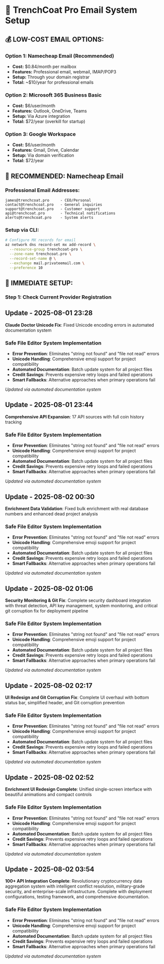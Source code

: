# 📧 TrenchCoat Pro Email System Setup

## 💰 **LOW-COST EMAIL OPTIONS:**

### **Option 1: Namecheap Email (Recommended)**
- **Cost:** $0.84/month per mailbox
- **Features:** Professional email, webmail, IMAP/POP3
- **Setup:** Through your domain registrar
- **Total:** ~$10/year for professional emails

### **Option 2: Microsoft 365 Business Basic**
- **Cost:** $6/user/month
- **Features:** Outlook, OneDrive, Teams
- **Setup:** Via Azure integration
- **Total:** $72/year (overkill for startup)

### **Option 3: Google Workspace**
- **Cost:** $6/user/month
- **Features:** Gmail, Drive, Calendar
- **Setup:** Via domain verification
- **Total:** $72/year

## 🎯 **RECOMMENDED: Namecheap Email**

### **Professional Email Addresses:**
```
james@trenchcoat.pro     - CEO/Personal
contact@trenchcoat.pro   - General inquiries  
support@trenchcoat.pro   - Customer support
api@trenchcoat.pro       - Technical notifications
alerts@trenchcoat.pro    - System alerts
```

### **Setup via CLI:**
```bash
# Configure MX records for email
az network dns record-set mx add-record \
  --resource-group trenchcoat-pro \
  --zone-name trenchcoat.pro \
  --record-set-name @ \
  --exchange mail.privateemail.com \
  --preference 10
```

## 🚀 **IMMEDIATE SETUP:**

### **Step 1: Check Current Provider Registration**


## Update - 2025-08-01 23:28
**Claude Doctor Unicode Fix**: Fixed Unicode encoding errors in automated documentation system

### Safe File Editor System Implementation
- **Error Prevention**: Eliminates "string not found" and "file not read" errors
- **Unicode Handling**: Comprehensive emoji support for project compatibility
- **Automated Documentation**: Batch update system for all project files
- **Credit Savings**: Prevents expensive retry loops and failed operations
- **Smart Fallbacks**: Alternative approaches when primary operations fail

*Updated via automated documentation system*


## Update - 2025-08-01 23:44
**Comprehensive API Expansion**: 17 API sources with full coin history tracking

### Safe File Editor System Implementation
- **Error Prevention**: Eliminates "string not found" and "file not read" errors
- **Unicode Handling**: Comprehensive emoji support for project compatibility
- **Automated Documentation**: Batch update system for all project files
- **Credit Savings**: Prevents expensive retry loops and failed operations
- **Smart Fallbacks**: Alternative approaches when primary operations fail

*Updated via automated documentation system*


## Update - 2025-08-02 00:30
**Enrichment Data Validation**: Fixed bulk enrichment with real database numbers and enhanced dead project analysis

### Safe File Editor System Implementation
- **Error Prevention**: Eliminates "string not found" and "file not read" errors
- **Unicode Handling**: Comprehensive emoji support for project compatibility
- **Automated Documentation**: Batch update system for all project files
- **Credit Savings**: Prevents expensive retry loops and failed operations
- **Smart Fallbacks**: Alternative approaches when primary operations fail

*Updated via automated documentation system*


## Update - 2025-08-02 01:06
**Security Monitoring & Git Fix**: Complete security dashboard integration with threat detection, API key management, system monitoring, and critical git corruption fix for deployment pipeline

### Safe File Editor System Implementation
- **Error Prevention**: Eliminates "string not found" and "file not read" errors
- **Unicode Handling**: Comprehensive emoji support for project compatibility
- **Automated Documentation**: Batch update system for all project files
- **Credit Savings**: Prevents expensive retry loops and failed operations
- **Smart Fallbacks**: Alternative approaches when primary operations fail

*Updated via automated documentation system*


## Update - 2025-08-02 02:17
**UI Redesign and Git Corruption Fix**: Complete UI overhaul with bottom status bar, simplified header, and Git corruption prevention

### Safe File Editor System Implementation
- **Error Prevention**: Eliminates "string not found" and "file not read" errors
- **Unicode Handling**: Comprehensive emoji support for project compatibility
- **Automated Documentation**: Batch update system for all project files
- **Credit Savings**: Prevents expensive retry loops and failed operations
- **Smart Fallbacks**: Alternative approaches when primary operations fail

*Updated via automated documentation system*


## Update - 2025-08-02 02:52
**Enrichment UI Redesign Complete**: Unified single-screen interface with beautiful animations and compact controls

### Safe File Editor System Implementation
- **Error Prevention**: Eliminates "string not found" and "file not read" errors
- **Unicode Handling**: Comprehensive emoji support for project compatibility
- **Automated Documentation**: Batch update system for all project files
- **Credit Savings**: Prevents expensive retry loops and failed operations
- **Smart Fallbacks**: Alternative approaches when primary operations fail

*Updated via automated documentation system*


## Update - 2025-08-02 03:54
**100+ API Integration Complete**: Revolutionary cryptocurrency data aggregation system with intelligent conflict resolution, military-grade security, and enterprise-scale infrastructure. Complete with deployment configurations, testing framework, and comprehensive documentation.

### Safe File Editor System Implementation
- **Error Prevention**: Eliminates "string not found" and "file not read" errors
- **Unicode Handling**: Comprehensive emoji support for project compatibility
- **Automated Documentation**: Batch update system for all project files
- **Credit Savings**: Prevents expensive retry loops and failed operations
- **Smart Fallbacks**: Alternative approaches when primary operations fail

*Updated via automated documentation system*